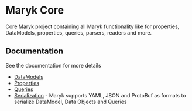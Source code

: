 # Maryk Core

Core Maryk project containing all Maryk functionality like for properties, DataModels,
properties, queries, parsers, readers and more.

## Documentation

See the documentation for more details

- [DataModels](documentation/datamodel.md)
- [Properties](documentation/properties/properties.md)
- [Queries](documentation/query.md)
- [Serialization](documentation/serialization.md) - Maryk supports YAML, JSON
   and ProtoBuf as formats to serialize DataModel, Data Objects and Queries
